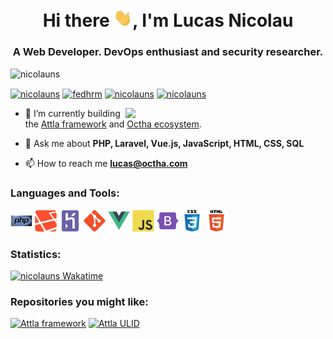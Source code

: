 <h1 align="center">Hi there <img src="hi.gif" width="30">, I'm Lucas Nicolau</h1>
<h3 align="center">A Web Developer. DevOps enthusiast and security researcher.</h3>
<p align="left"><img src="https://komarev.com/ghpvc/?username=nicolauns" alt="nicolauns" /></p>

<p align="left">
  <a href="https://linkedin.com/in/nicolauns" target="blank"><img align="center" src="https://img.shields.io/badge/LinkedIn-0077B5?style=for-the-badge&logo=linkedin&logoColor=white" alt="nicolauns" /></a>
  <a href="https://twitter.com/fedhrm" target="blank"><img align="center" src="https://img.shields.io/badge/Twitter-1DA1F2?style=for-the-badge&logo=twitter&logoColor=white" alt="fedhrm" /></a>
  <a href="https://instagram.com/nicolauns" target="blank"><img align="center" src="https://img.shields.io/badge/Instagram-E4405F?style=for-the-badge&logo=instagram&logoColor=white" alt="nicolauns" /></a>
  <a href="https://fb.com/nicolauns" target="blank"><img align="center" src="https://img.shields.io/badge/Facebook-1877F2?style=for-the-badge&logo=facebook&logoColor=white" alt="nicolauns" /></a>
</p>

<a href="https://github.com/nicolauns" target="_blank"><img align="right" src="thoughtful.svg" width="320"/></a>

- 🔭 I’m currently building the [Attla framework](https://github.com/attla) and [Octha ecosystem](https://octha.com).

- 💬 Ask me about **PHP, Laravel, Vue.js, JavaScript, HTML, CSS, SQL**

- 📫 How to reach me **lucas@octha.com**

<h3 align="left">Languages and Tools:</h3>
<p align="left">
<a href="https://github.com/topics/php" target="blank"><img src="https://raw.githubusercontent.com/devicons/devicon/master/icons/php/php-original.svg" alt="php" width="35" height="35"/></a>
<a href="https://github.com/topics/laravel" target="blank"><img src="https://raw.githubusercontent.com/devicons/devicon/master/icons/laravel/laravel-plain.svg" alt="laravel" width="35" height="35"/></a>
<a href="https://github.com/topics/heroku" target="blank"><img src="https://raw.githubusercontent.com/devicons/devicon/master/icons/heroku/heroku-plain.svg" alt="heroku" width="35" height="35"/></a>
<a href="https://github.com/topics/git" target="blank"><img src="https://raw.githubusercontent.com/devicons/devicon/master/icons/git/git-original.svg" alt="git" width="35" height="35"/></a>
<a href="https://github.com/topics/vue" target="blank"><img src="https://raw.githubusercontent.com/devicons/devicon/master/icons/vuejs/vuejs-original.svg" alt="vue.js" width="35" height="35"/></a>
<a href="https://github.com/topics/javascript" target="blank"><img src="https://raw.githubusercontent.com/devicons/devicon/master/icons/javascript/javascript-original.svg" alt="javascript" width="35" height="35"/></a>
<a href="https://github.com/topics/bootstrap" target="blank"><img src="https://raw.githubusercontent.com/devicons/devicon/master/icons/bootstrap/bootstrap-plain.svg" alt="bootstrap" width="35" height="35"/></a>
<a href="https://github.com/topics/css3" target="blank"><img src="https://raw.githubusercontent.com/devicons/devicon/master/icons/css3/css3-original-wordmark.svg" alt="css3" width="35" height="35"/></a>
<a href="https://github.com/topics/html5" target="blank"><img src="https://raw.githubusercontent.com/devicons/devicon/master/icons/html5/html5-original-wordmark.svg" alt="html5" width="35" height="35"/></a>
</p>

<p align="left">
<h3 align="left">Statistics:</h3>
<!--<a href="https://github.com/nicolauns" target="blank"><img src="https://github-readme-streak-stats.herokuapp.com?user=nicolauns&theme=github-light&hide_border=true&date_format=j%20M%5B%20Y%5D" alt="nicolauns github statistics"/></a><br>
<a href="https://github.com/nicolauns?tab=repositories" target="blank"><img src="https://github-readme-stats.vercel.app/api?username=nicolauns&show_icons=true&count_private=true&include_all_commits=true" alt="nicolauns github statistics"/></a><br>
<!--<img src="https://github-readme-stats.vercel.app/api/top-langs?username=nicolauns&show_icons=true&layout=compact&hide=html" alt="nicolauns github top langs" /><br>-->

[![nicolauns Wakatime](https://github-readme-stats.vercel.app/api/wakatime?username=nicolauns&layout=compact&title_color=58a6ff&icon_color=8b949e&text_color=8b949e&bg_color=0d1117&border_color=30363d&custom_title=Languages%20experience)](https://wakatime.com/@nicolauns)

<h3 align="left">Repositories you might like:</h3>

[![Attla framework](https://github-readme-stats.vercel.app/api/pin/?username=attla&repo=attla&title_color=58a6ff&icon_color=8b949e&text_color=8b949e&bg_color=0d1117&border_color=30363d)](https://github.com/attla/attla)
[![Attla ULID](https://github-readme-stats.vercel.app/api/pin/?username=attla&repo=ulid&title_color=58a6ff&icon_color=8b949e&text_color=8b949e&bg_color=0d1117&border_color=30363d)](https://github.com/attla/ulid)
